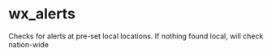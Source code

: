 # wx_alerts

Checks for alerts at pre-set local locations.
If nothing found local, will check nation-wide